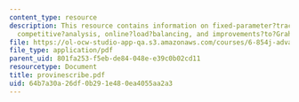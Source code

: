 ```yaml
---
content_type: resource
description: This resource contains information on fixed-parameter?tractability?of?SAT,
  competitive?analysis, online?load?balancing, and improvements?to?Graham?s?algorithm.
file: https://ol-ocw-studio-app-qa.s3.amazonaws.com/courses/6-854j-advanced-algorithms-fall-2005/64b7a30a26df0b291e480ea4055aa2a3_provinescribe.pdf
file_type: application/pdf
parent_uid: 801fa253-f5eb-de84-048e-e39c0b02cd11
resourcetype: Document
title: provinescribe.pdf
uid: 64b7a30a-26df-0b29-1e48-0ea4055aa2a3
---
```

